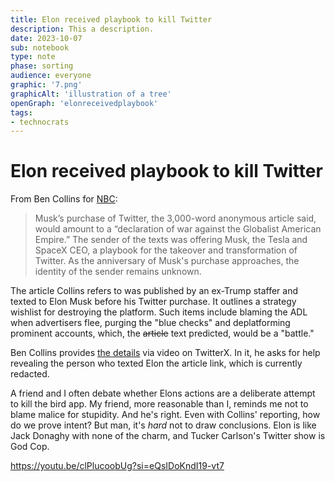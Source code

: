 ```yaml
---
title: Elon received playbook to kill Twitter
description: This a description. 
date: 2023-10-07
sub: notebook
type: note
phase: sorting
audience: everyone
graphic: '7.png'
graphicAlt: 'illustration of a tree'
openGraph: 'elonreceivedplaybook'
tags:
- technocrats
---
```

# Elon received playbook to kill Twitter

From Ben Collins for [NBC](https://www.nbcnews.com/tech/was-elon-musks-strategy-twitter-rcna118490):

> Musk’s purchase of Twitter, the 3,000-word anonymous article said, would amount to a “declaration of war against the Globalist American Empire.” The sender of the texts was offering Musk, the Tesla and SpaceX CEO, a playbook for the takeover and transformation of Twitter. As the anniversary of Musk's purchase approaches, the identity of the sender remains unknown.

The article Collins refers to was published by an ex-Trump staffer and texted to Elon Musk before his Twitter purchase. It outlines a strategy wishlist for destroying the platform. Such items include blaming the ADL when advertisers flee, purging the "blue checks" and deplatforming prominent accounts, which, the ~~article~~ text predicted, would be a "battle."

Ben Collins provides [the details](https://x.com/oneunderscore__/status/1709007318656966929?s=20) via video on TwitterX. In it, he asks for help revealing the person who texted Elon the article link, which is currently redacted. 

A friend and I often debate whether Elons actions are a deliberate attempt to kill the bird app. My friend, more reasonable than I, reminds me not to blame malice for stupidity. And he's right. Even with Collins' reporting, how do we prove intent? But man, it's *hard* not to draw conclusions. Elon is like Jack Donaghy with none of the charm, and Tucker Carlson's Twitter show is God Cop. 


<https://youtu.be/clPlucoobUg?si=eQsIDoKndI19-vt7>
